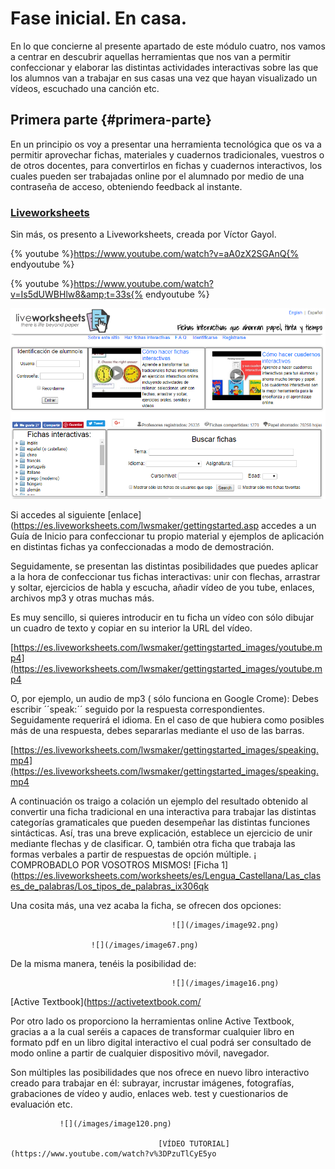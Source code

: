 # Fase inicial. En casa.

En lo que concierne al presente apartado de este  módulo cuatro, nos vamos a centrar en descubrir aquellas herramientas que nos van a permitir confeccionar y elaborar las distintas actividades interactivas sobre las que los alumnos van a trabajar en sus casas una vez que hayan visualizado un vídeos, escuchado una canción etc.

## Primera parte {#primera-parte}

En un principio os voy a presentar una herramienta tecnológica que os va a permitir aprovechar fichas, materiales y cuadernos tradicionales, vuestros o de otros docentes, para convertirlos en fichas y cuadernos interactivos, los cuales pueden  ser trabajadas online por el alumnado por medio de una contraseña de acceso,  obteniendo feedback al instante.

### [Liveworksheets](https://es.liveworksheets.com/)

Sin más, os presento a Liveworksheets,  creada por Víctor Gayol.

{% youtube %}https://www.youtube.com/watch?v=aA0zX2SGAnQ{% endyoutube %}

{% youtube %}https://www.youtube.com/watch?v=Is5dUWBHlw8&amp;t=33s{% endyoutube %}

![](/images/image80.png)

Si accedes al siguiente [enlace](https://es.liveworksheets.com/lwsmaker/gettingstarted.asp accedes a un Guía de Inicio para confeccionar tu propio material y ejemplos de aplicación en distintas fichas ya confeccionadas a modo de demostración.

Seguidamente, se presentan las distintas posibilidades que puedes aplicar a la hora de confeccionar tus fichas interactivas: unir con flechas, arrastrar y soltar, ejercicios de habla y escucha, añadir vídeo de you tube, enlaces, archivos mp3 y otras muchas más.

Es muy sencillo,  si quieres introducir en tu ficha un vídeo con sólo dibujar un cuadro de texto y copiar en su interior la URL del vídeo.

[https://es.liveworksheets.com/lwsmaker/gettingstarted_images/youtube.mp4](https://es.liveworksheets.com/lwsmaker/gettingstarted_images/youtube.mp4

O, por ejemplo, un audio de mp3 ( sólo funciona en Google Crome): Debes escribir ´´speak:´´ seguido por la respuesta correspondientes. Seguidamente requerirá el idioma. En el caso de que hubiera como posibles más de una respuesta, debes separarlas mediante el uso de las barras.

[https://es.liveworksheets.com/lwsmaker/gettingstarted_images/speaking.mp4](https://es.liveworksheets.com/lwsmaker/gettingstarted_images/speaking.mp4

A continuación os traigo a colación un ejemplo del resultado obtenido al convertir una ficha tradicional en una interactiva para trabajar las distintas categorías gramaticales que pueden desempeñar las distintas funciones sintácticas. Así, tras una breve explicación, establece un ejercicio de unir mediante flechas y de clasificar. O, también otra ficha que trabaja las formas verbales a partir de respuestas de opción múltiple.  ¡ COMPROBADLO POR VOSOTROS MISMOS! [Ficha 1](https://es.liveworksheets.com/worksheets/es/Lengua_Castellana/Las_clases_de_palabras/Los_tipos_de_palabras_ix306qk

Una cosita más, una vez acaba la ficha, se ofrecen dos opciones:

                                        ![](/images/image92.png)

                      ![](/images/image67.png)

De la misma manera, tenéis la posibilidad de:

                                        ![](/images/image16.png)

[Active Textbook](https://activetextbook.com/

Por otro lado os proporciono la herramientas online Active Textbook, gracias a a la cual seréis  a capaces de transformar cualquier libro en formato pdf en un libro digital interactivo el cual podrá ser consultado de modo online  a partir de cualquier dispositivo móvil, navegador.

Son múltiples las posibilidades que nos ofrece en nuevo libro interactivo creado para trabajar en él: subrayar, incrustar imágenes, fotografías, grabaciones de vídeo y audio, enlaces web. test y cuestionarios de evaluación etc.

               ![](/images/image120.png)

                                     [VÍDEO TUTORIAL](https://www.youtube.com/watch?v%3DPzuTlCyE5yo